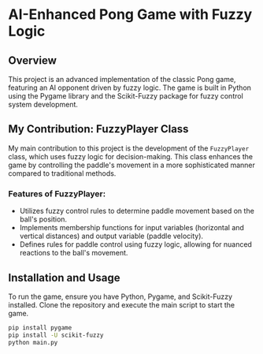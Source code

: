 # AI-Enhanced Pong Game with Fuzzy Logic

## Overview
This project is an advanced implementation of the classic Pong game, featuring an AI opponent driven by fuzzy logic. The game is built in Python using the Pygame library and the Scikit-Fuzzy package for fuzzy control system development.

## My Contribution: FuzzyPlayer Class
My main contribution to this project is the development of the `FuzzyPlayer` class, which uses fuzzy logic for decision-making. This class enhances the game by controlling the paddle's movement in a more sophisticated manner compared to traditional methods.

### Features of FuzzyPlayer:
- Utilizes fuzzy control rules to determine paddle movement based on the ball's position.
- Implements membership functions for input variables (horizontal and vertical distances) and output variable (paddle velocity).
- Defines rules for paddle control using fuzzy logic, allowing for nuanced reactions to the ball's movement.

## Installation and Usage
To run the game, ensure you have Python, Pygame, and Scikit-Fuzzy installed. Clone the repository and execute the main script to start the game.

```bash
pip install pygame
pip install -U scikit-fuzzy
python main.py
